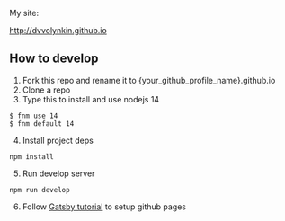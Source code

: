 My site:

http://dvvolynkin.github.io

## How to develop
1) Fork this repo and rename it to {your_github_profile_name}.github.io
2) Clone a repo
3) Type this to install and use nodejs 14
```shell
$ fnm use 14
$ fnm default 14
```

4) Install project deps
```shell
npm install 
```

5) Run develop server
```shell
npm run develop
```

6) Follow [Gatsby tutorial](https://www.gatsbyjs.com/docs/how-to/previews-deploys-hosting/how-gatsby-works-with-github-pages/) to setup github pages 
